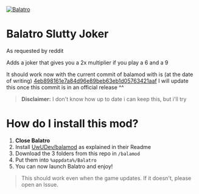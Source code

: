 [![Balatro](https://www.playbalatro.com/assets/logo2-C9SU2BrI.png)](https://www.playbalatro.com/)

# Balatro Slutty Joker

As requested by reddit

Adds a joker that gives you a 2x multiplier if you play a 6 and a 9

It should work now with the current commit of balamod with is (at the date of writing) [4eb898161e7a84d96e89beb63eb1d05763421aaf](https://github.com/UwUDev/balamod/commit/4eb898161e7a84d96e89beb63eb1d05763421aaf)
I will update this once this commit is in an official release ^^

> **Disclaimer:** I don't know how up to date i can keep this, but i'll try

# How do I install this mod?

1. **Close Balatro**
2. Install [UwUDev/balamod](https://github.com/UwUDev/balamod) as explained in their Readme
3. Download the 3 folders from this repo in `/balamod`
4. Put them into `%appdata%/Balatro`
5. You can now launch Balatro and enjoy!

> This should work even when the game updates. If it doesn't, please open an Issue.
